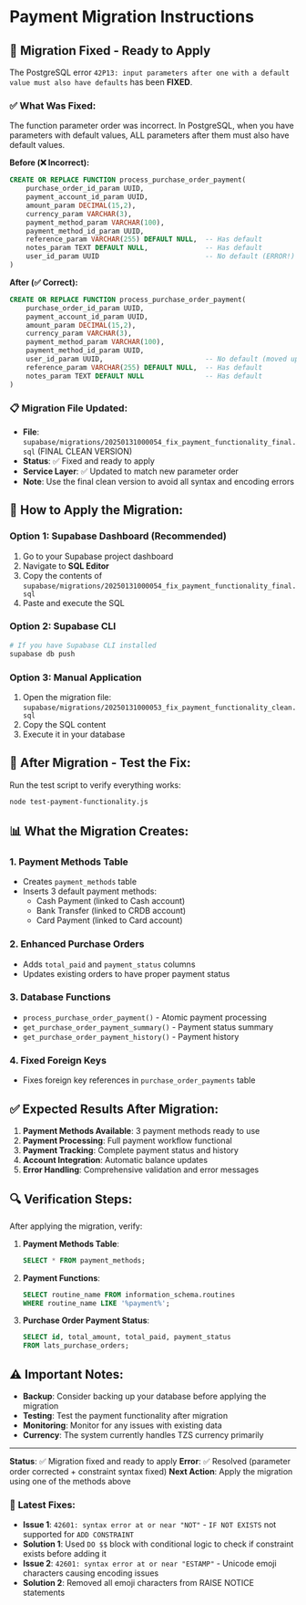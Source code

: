 # Payment Migration Instructions

## 🔧 **Migration Fixed - Ready to Apply**

The PostgreSQL error `42P13: input parameters after one with a default value must also have defaults` has been **FIXED**.

### ✅ **What Was Fixed:**

The function parameter order was incorrect. In PostgreSQL, when you have parameters with default values, ALL parameters after them must also have default values.

**Before (❌ Incorrect):**
```sql
CREATE OR REPLACE FUNCTION process_purchase_order_payment(
    purchase_order_id_param UUID,
    payment_account_id_param UUID,
    amount_param DECIMAL(15,2),
    currency_param VARCHAR(3),
    payment_method_param VARCHAR(100),
    payment_method_id_param UUID,
    reference_param VARCHAR(255) DEFAULT NULL,  -- Has default
    notes_param TEXT DEFAULT NULL,              -- Has default
    user_id_param UUID                          -- No default (ERROR!)
)
```

**After (✅ Correct):**
```sql
CREATE OR REPLACE FUNCTION process_purchase_order_payment(
    purchase_order_id_param UUID,
    payment_account_id_param UUID,
    amount_param DECIMAL(15,2),
    currency_param VARCHAR(3),
    payment_method_param VARCHAR(100),
    payment_method_id_param UUID,
    user_id_param UUID,                         -- No default (moved up)
    reference_param VARCHAR(255) DEFAULT NULL,  -- Has default
    notes_param TEXT DEFAULT NULL               -- Has default
)
```

### 📋 **Migration File Updated:**

- **File**: `supabase/migrations/20250131000054_fix_payment_functionality_final.sql` (FINAL CLEAN VERSION)
- **Status**: ✅ Fixed and ready to apply
- **Service Layer**: ✅ Updated to match new parameter order
- **Note**: Use the final clean version to avoid all syntax and encoding errors

## 🚀 **How to Apply the Migration:**

### Option 1: Supabase Dashboard (Recommended)
1. Go to your Supabase project dashboard
2. Navigate to **SQL Editor**
3. Copy the contents of `supabase/migrations/20250131000054_fix_payment_functionality_final.sql`
4. Paste and execute the SQL

### Option 2: Supabase CLI
```bash
# If you have Supabase CLI installed
supabase db push
```

### Option 3: Manual Application
1. Open the migration file: `supabase/migrations/20250131000053_fix_payment_functionality_clean.sql`
2. Copy the SQL content
3. Execute it in your database

## 🧪 **After Migration - Test the Fix:**

Run the test script to verify everything works:
```bash
node test-payment-functionality.js
```

## 📊 **What the Migration Creates:**

### 1. **Payment Methods Table**
- Creates `payment_methods` table
- Inserts 3 default payment methods:
  - Cash Payment (linked to Cash account)
  - Bank Transfer (linked to CRDB account)
  - Card Payment (linked to Card account)

### 2. **Enhanced Purchase Orders**
- Adds `total_paid` and `payment_status` columns
- Updates existing orders to have proper payment status

### 3. **Database Functions**
- `process_purchase_order_payment()` - Atomic payment processing
- `get_purchase_order_payment_summary()` - Payment status summary
- `get_purchase_order_payment_history()` - Payment history

### 4. **Fixed Foreign Keys**
- Fixes foreign key references in `purchase_order_payments` table

## ✅ **Expected Results After Migration:**

1. **Payment Methods Available**: 3 payment methods ready to use
2. **Payment Processing**: Full payment workflow functional
3. **Payment Tracking**: Complete payment status and history
4. **Account Integration**: Automatic balance updates
5. **Error Handling**: Comprehensive validation and error messages

## 🔍 **Verification Steps:**

After applying the migration, verify:

1. **Payment Methods Table**:
   ```sql
   SELECT * FROM payment_methods;
   ```

2. **Payment Functions**:
   ```sql
   SELECT routine_name FROM information_schema.routines 
   WHERE routine_name LIKE '%payment%';
   ```

3. **Purchase Order Payment Status**:
   ```sql
   SELECT id, total_amount, total_paid, payment_status 
   FROM lats_purchase_orders;
   ```

## ⚠️ **Important Notes:**

- **Backup**: Consider backing up your database before applying the migration
- **Testing**: Test the payment functionality after migration
- **Monitoring**: Monitor for any issues with existing data
- **Currency**: The system currently handles TZS currency primarily

---

**Status**: ✅ Migration fixed and ready to apply
**Error**: ✅ Resolved (parameter order corrected + constraint syntax fixed)
**Next Action**: Apply the migration using one of the methods above

### 🔧 **Latest Fixes:**
- **Issue 1**: `42601: syntax error at or near "NOT"` - `IF NOT EXISTS` not supported for `ADD CONSTRAINT`
- **Solution 1**: Used `DO $$` block with conditional logic to check if constraint exists before adding it
- **Issue 2**: `42601: syntax error at or near "ESTAMP"` - Unicode emoji characters causing encoding issues
- **Solution 2**: Removed all emoji characters from RAISE NOTICE statements
